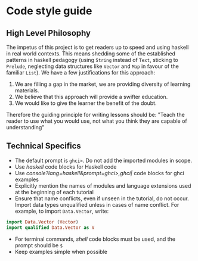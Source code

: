 # Code style guide

## High Level Philosophy

The impetus of this project is to get readers up to speed and using haskell in real world contexts. This means shedding some of the established patterns in haskell pedagogy (using `String` instead of `Text`, sticking to `Prelude`, neglecting data structures like `Vector` and `Map` in favour of the familiar `List`). We have a few justifications for this approach:
1. We are filling a gap in the market, we are providing diversity of learning materials.
2. We believe that this approach will provide a swifter education.
3. We would like to give the learner the benefit of the doubt.

Therefore the guiding principle for writing lessons should be: "Teach the reader to use what you would use, not what you think they are capable of understanding"

## Technical Specifics

* The default prompt is `ghci>`. Do not add the imported modules in scope.
* Use _haskell_ code blocks for Haskell code
* Use _console?lang=haskell&prompt=ghci>,ghci|_ code blocks for ghci examples
* Explicitly mention the names of modules and language extensions
used at the beginning of each tutorial
* Ensure that name conflicts, even if unseen in the tutorial, do not occur.
Import data types unqualified unless in cases of name conflict.
For example, to import `Data.Vector`, write: 
```haskell 
import Data.Vector (Vector)
import qualified Data.Vector as V
```
* For terminal commands, _shell_ code blocks must be used, and the prompt should be `$`
* Keep examples simple when possible



